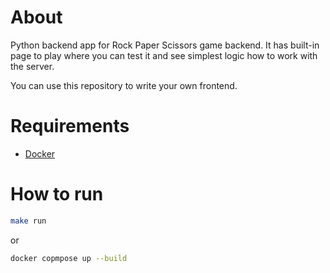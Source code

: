 # About
Python backend app for Rock Paper Scissors game backend.
It has built-in page to play where you can test it and see simplest logic how to work with the server. 

You can use this repository to write your own frontend.


# Requirements

- [Docker](https://docs.docker.com/engine/install/)

# How to run

``` sh
make run
```

or

``` sh
docker copmpose up --build
```

